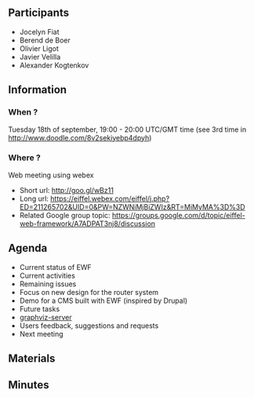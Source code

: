 ## Participants

* Jocelyn Fiat
* Berend de Boer
* Olivier Ligot
* Javier Velilla
* Alexander Kogtenkov

## Information

### When ?
Tuesday 18th of september, 19:00 - 20:00 UTC/GMT time (see 3rd time in http://www.doodle.com/8v2sekiyebp4dpyh)

### Where ?
Web meeting using webex

* Short url: http://goo.gl/wBz11
* Long url: https://eiffel.webex.com/eiffel/j.php?ED=211265702&UID=0&PW=NZWNiMjBiZWIz&RT=MiMyMA%3D%3D 
* Related Google group topic: https://groups.google.com/d/topic/eiffel-web-framework/A7ADPAT3nj8/discussion

## Agenda

* Current status of EWF
 * Current activities
 * Remaining issues
 * Focus on new design for the router system
 * Demo for a CMS built with EWF (inspired by Drupal)
* Future tasks
 * [graphviz-server](https://github.com/EiffelWebFramework/graphviz-server)
* Users feedback, suggestions and requests
* Next meeting

## Materials

## Minutes